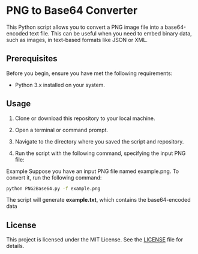 # PNG to Base64 Converter

This Python script allows you to convert a PNG image file into a base64-encoded text file. This can be useful when you need to embed binary data, such as images, in text-based formats like JSON or XML.

## Prerequisites

Before you begin, ensure you have met the following requirements:

- Python 3.x installed on your system.

## Usage

1. Clone or download this repository to your local machine.

2. Open a terminal or command prompt.

3. Navigate to the directory where you saved the script and repository.

4. Run the script with the following command, specifying the input PNG file:

Example
Suppose you have an input PNG file named example.png. To convert it, run the following command:

```bash
python PNG2Base64.py -f example.png
```

The script will generate **example.txt**, which contains the base64-encoded data

## License

This project is licensed under the MIT License. See the [LICENSE](LICENSE) file for details.
